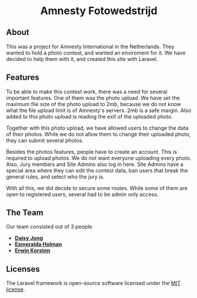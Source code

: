 <p align="center" style="font-size: 28px; font-weight: 700">Amnesty Fotowedstrijd</p>


## About

This was a project for Amnesty International in the Netherlands. They wanted to hold a photo contest, and wanted an enviroment for it. We have decided to help them with it, and created this site with Laravel.

## Features

To be able to make this contest work, there was a need for several important features. One of them was the photo upload. We have set the maximum file size of the photo upload to 2mb, because we do not know what the file upload limit is of Amnesty's servers. 2mb is a safe margin. Also added to this photo upload is reading the exif of the uploaded photo.

Together with this photo upload, we have allowed users to change the data of their photos. While we do not allow them to change their uploaded photo, they can submit several photos.

Besides the photos features, people have to create an account. This is required to upload photos. We do not want everyone uploading every photo. Also, Jury members and Site Admins also log in here. Site Admins have a special area where they can edit the contest data, ban users that break the general rules, and select who the jury is.

With all this, we did decide to secure some routes. While some of them are open to registered users, several had to be admin only access.

## The Team

Our team consisted out of 3 people.

- **[Daisy Jong](https://github.com/JongCreative)**
- **[Esmeralda Holman](https://github.com/Esjes)**
- **[Erwin Korsten](https://github.com/Aureus_Lunae)**

## Licenses

The Laravel framework is open-source software licensed under the [MIT license](https://opensource.org/licenses/MIT).